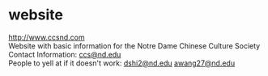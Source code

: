 # website
http://www.ccsnd.com   
Website with basic information for the Notre Dame Chinese Culture Society  
Contact Information: ccs@nd.edu  
People to yell at if it doesn't work: dshi2@nd.edu awang27@nd.edu 

